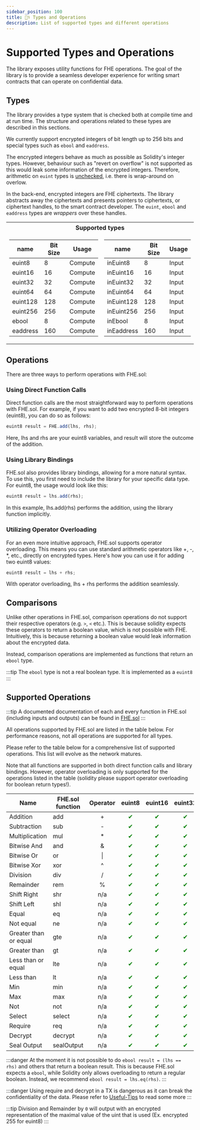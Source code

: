 ```yaml
---
sidebar_position: 100
title: 🧑‍⚕️ Types and Operations
description: List of supported types and different operations
---
```


# Supported Types and Operations

The library exposes utility functions for FHE operations. The goal of the library is to provide a seamless developer experience for writing smart contracts that can operate on confidential data.

## Types

The library provides a type system that is checked both at compile time and at run time. The structure and operations related to these types are described in this sections.

We currently support encrypted integers of bit length up to 256 bits and special types such as `ebool` and `eaddress`.

The encrypted integers behave as much as possible as Solidity's integer types. However, behaviour such as "revert on overflow" is not supported as this would leak some information of the encrypted integers. Therefore, arithmetic on `euint` types is [unchecked](https://docs.soliditylang.org/en/latest/control-structures.html#checked-or-unchecked-arithmetic), i.e. there is wrap-around on overlow.

In the back-end, encrypted integers are FHE ciphertexts. The library abstracts away the ciphertexts and presents pointers to ciphertexts, or ciphertext handles, to the smart contract developer. The `euint`, `ebool` and `eaddress` types are _wrappers_ over these handles.
<table>
<tr><th colspan="2"> Supported types </th></tr>
<tr><td>    

| name     | Bit Size | Usage   |
|----------|----------| ------- |
| euint8   | 8        | Compute |
| euint16  | 16       | Compute |
| euint32  | 32       | Compute |
| euint64  | 64       | Compute |
| euint128 | 128      | Compute |
| euint256 | 256      | Compute |
| ebool    | 8        | Compute |
| eaddress | 160      | Compute |
</td><td>    

| name       | Bit Size | Usage   |
|------------|----------| ------- |
| inEuint8   | 8        | Input   |
| inEuint16  | 16       | Input   |
| inEuint32  | 32       | Input   |
| inEuint64  | 64       | Input   |
| inEuint128 | 128      | Input   |
| inEuint256 | 256      | Input   |
| inEbool    | 8        | Input   |
| inEaddress | 160      | Input   |
</td></tr> </table>

## Operations

There are three ways to perform operations with FHE.sol:

### Using Direct Function Calls

Direct function calls are the most straightforward way to perform operations with FHE.sol. For example, if you want to add two encrypted 8-bit integers (euint8), you can do so as follows:

```javascript
euint8 result = FHE.add(lhs, rhs);
```

Here, lhs and rhs are your euint8 variables, and result will store the outcome of the addition.

### Using Library Bindings

FHE.sol also provides library bindings, allowing for a more natural syntax. To use this, you first need to include the library for your specific data type. For euint8, the usage would look like this:

```javascript
euint8 result = lhs.add(rhs);
```

In this example, lhs.add(rhs) performs the addition, using the library function implicitly.

### Utilizing Operator Overloading

For an even more intuitive approach, FHE.sol supports operator overloading. This means you can use standard arithmetic operators like +, -, \*, etc., directly on encrypted types. Here's how you can use it for adding two euint8 values:

```javascript
euint8 result = lhs + rhs;
```

With operator overloading, lhs + rhs performs the addition seamlessly.

## Comparisons

Unlike other operations in FHE.sol, comparison operations do not support their respective operators (e.g. `>`, `<` etc.).
This is because solidity expects these operators to return a boolean value, which is not possible with FHE.
Intuitively, this is because returning a boolean value would leak information about the encrypted data.

Instead, comparison operations are implemented as functions that return an `ebool` type.

:::tip
The `ebool` type is not a real boolean type. It is implemented as a `euint8`
:::

## Supported Operations


:::tip
A documented documentation of each and every function in FHE.sol (including inputs and outputs) can be found in [FHE.sol](../Solidity%20API/FHE.md)
:::

All operations supported by FHE.sol are listed in the table below. For performance reasons, not all operations are supported for all types.

Please refer to the table below for a comprehensive list of supported operations. This list will evolve as the network matures.

Note that all functions are supported in both direct function calls and library bindings. However, operator overloading is only supported for the operations listed in the table (solidity please support operator overloading for boolean return types!).

<style>
r { color: Red }
o { color: Orange }
g { color: Green }
</style>

| Name                  | FHE.sol function | Operator | euint8 | euint16 | euint32 | euint64 | euint128 | euint256 | ebool | eaddress |
|-----------------------|------------------|:--------:|:------:|:-------:|:-------:|:-------:|:--------:|:--------:|:-----:|:--------:|
| Addition              | add              |    +     |  <g>✔  |  <g>✔   |  <g>✔   |  <g>✔   |   <g>✔   |   <r>✘   |  n/a  |   n/a    |
| Subtraction           | sub              |    -     |  <g>✔  |  <g>✔   |  <g>✔   |  <g>✔   |   <g>✔   |   <r>✘   |  n/a  |   n/a    |
| Multiplication        | mul              |    \*    |  <g>✔  |  <g>✔   |  <g>✔   |  <g>✔   |   <r>✘   |   <r>✘   |  n/a  |   n/a    |
| Bitwise And           | and              |    &     |  <g>✔  |  <g>✔   |  <g>✔   |  <g>✔   |   <g>✔   |   <r>✘   | <g>✔  |   n/a    |
| Bitwise Or            | or               |    \|    |  <g>✔  |  <g>✔   |  <g>✔   |  <g>✔   |   <g>✔   |   <r>✘   | <g>✔  |   n/a    |
| Bitwise Xor           | xor              |    ^     |  <g>✔  |  <g>✔   |  <g>✔   |  <g>✔   |   <g>✔   |   <r>✘   | <g>✔  |   n/a    |
| Division              | div              |    /     |  <g>✔  |  <g>✔   |  <g>✔   |  <r>✘   |   <r>✘   |   <r>✘   |  n/a  |   n/a    |
| Remainder             | rem              |    %     |  <g>✔  |  <g>✔   |  <g>✔   |  <r>✘   |   <r>✘   |   <r>✘   |  n/a  |   n/a    |
| Shift Right           | shr              |   n/a    |  <g>✔  |  <g>✔   |  <g>✔   |  <g>✔   |   <g>✔   |   <r>✘   |  n/a  |   n/a    |
| Shift Left            | shl              |   n/a    |  <g>✔  |  <g>✔   |  <g>✔   |  <g>✔   |   <g>✔   |   <r>✘   |  n/a  |   n/a    |
| Equal                 | eq               |   n/a    |  <g>✔  |  <g>✔   |  <g>✔   |  <g>✔   |   <g>✔   |   <g>✔   | <g>✔  |   <g>✔   |
| Not equal             | ne               |   n/a    |  <g>✔  |  <g>✔   |  <g>✔   |  <g>✔   |   <g>✔   |   <g>✔   | <g>✔  |   <g>✔   |
| Greater than or equal | gte              |   n/a    |  <g>✔  |  <g>✔   |  <g>✔   |  <g>✔   |   <g>✔   |   <r>✘   |  n/a  |   n/a    |
| Greater than          | gt               |   n/a    |  <g>✔  |  <g>✔   |  <g>✔   |  <g>✔   |   <g>✔   |   <r>✘   |  n/a  |   n/a    |
| Less than or equal    | lte              |   n/a    |  <g>✔  |  <g>✔   |  <g>✔   |  <g>✔   |   <g>✔   |   <r>✘   |  n/a  |   n/a    |
| Less than             | lt               |   n/a    |  <g>✔  |  <g>✔   |  <g>✔   |  <g>✔   |   <g>✔   |   <r>✘   |  n/a  |   n/a    |
| Min                   | min              |   n/a    |  <g>✔  |  <g>✔   |  <g>✔   |  <g>✔   |   <g>✔   |   <r>✘   |  n/a  |   n/a    |
| Max                   | max              |   n/a    |  <g>✔  |  <g>✔   |  <g>✔   |  <g>✔   |   <g>✔   |   <r>✘   |  n/a  |   n/a    |
| Not                   | not              |   n/a    |  <g>✔  |  <g>✔   |  <g>✔   |  <g>✔   |   <g>✔   |   <r>✘   | <g>✔  |   n/a    |
| Select                | select           |   n/a    |  <g>✔  |  <g>✔   |  <g>✔   |  <g>✔   |   <g>✔   |   <g>✔   | <g>✔  |   <g>✔   |
| Require               | req              |   n/a    |  <g>✔  |  <g>✔   |  <g>✔   |  <g>✔   |   <g>✔   |   <g>✔   | <g>✔  |   <g>✔   |
| Decrypt               | decrypt          |   n/a    |  <g>✔  |  <g>✔   |  <g>✔   |  <g>✔   |   <g>✔   |   <g>✔   | <g>✔  |   <g>✔   |
| Seal Output           | sealOutput       |   n/a    |  <g>✔  |  <g>✔   |  <g>✔   |  <g>✔   |   <g>✔   |   <g>✔   | <g>✔  |   <g>✔   |

:::danger
At the moment it is not possible to do `ebool result = (lhs == rhs)` and others that return a boolean result. This is because FHE.sol expects a `ebool`, while Solidity only allows overloading to return a regular boolean.
Instead, we recommend `ebool result = lhs.eq(rhs)`.
:::

:::danger
Using require and decrypt in a TX is dangerous as it can break the confidentiality of the data. Please refer to [Useful-Tips](./Useful-Tips.md) to read some more
:::

:::tip
Division and Remainder by `0` will output with an encrypted representation of the maximal value of the uint that is used (Ex. encrypted 255 for euint8)
:::
